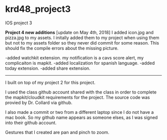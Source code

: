 # krd48_project3
IOS project 3

**Project 4 new additions**
[update on May 4th, 2018] I added icon.jpg and pizza.jpg to my assets. I initally added them to my project when using them but not to my assets folder so they never did commit for some reason. This should fix the compile errors about the missing picture.

-added watchkit extension. my notification is a cavs score alert, my complicaiton is mapkit.
-added localization for spanish language.
-added today extension.
-added share extension.

--------------------------------------------------------------------------------------------------------------------------
I built on top of my project 2 for this project.

I used the class github account shared with the class in order to complete the mapkit/cloudkit requirements for the project. 
The source code was provied by Dr. Collard via github.

I also made a commit or two from a different laptop since I do not have a mac book. So my github name 
appears as someone elses, as I was signed into their github account.

Gestures that I created are pan and pinch to zoom.

